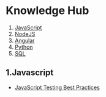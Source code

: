 # Knowledge Hub

1. [JavaScript]()
2. [NodeJS]()
3. [Angular]()
4. [Python]()
5. [SQL]()

## 1.Javascript
- [JavaScript Testing Best Practices](https://github.com/goldbergyoni/javascript-testing-best-practices)
